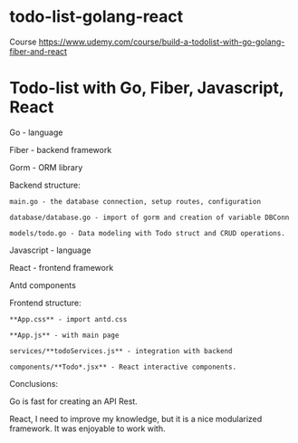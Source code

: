 # todo-list-golang-react

Course https://www.udemy.com/course/build-a-todolist-with-go-golang-fiber-and-react

# Todo-list with Go, Fiber, Javascript, React

Go - language

Fiber - backend framework

Gorm - ORM library

Backend structure:

    main.go - the database connection, setup routes, configuration

    database/database.go - import of gorm and creation of variable DBConn

    models/todo.go - Data modeling with Todo struct and CRUD operations. 

Javascript - language

React - frontend framework

Antd components

Frontend structure:

    **App.css** - import antd.css

    **App.js** - with main page

    services/**todoServices.js** - integration with backend

    components/**Todo*.jsx** - React interactive components.

Conclusions:

Go is fast for creating an API Rest.

React, I need to improve my knowledge, but it is a nice modularized framework. It was enjoyable to work with.

